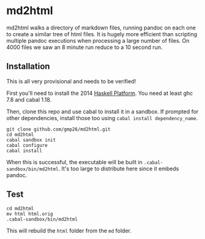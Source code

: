 md2html
=======

md2html walks a directory of markdown files, running pandoc on each one to create a similar tree of html files. It is hugely more efficient than scripting multiple pandoc executions when processing a large number of files. On 4000 files we saw an 8 minute run reduce to a 10 second run.

Installation
---

This is all very provisional and needs to be verified!

First you'll need to install the 2014 [Haskell Platform](http://www.haskell.org/platform/). You need at least ghc 7.8 and cabal 1.18.

Then, clone this repo and use cabal to install it in a sandbox. If prompted for other dependencies, install those too using `cabal install dependency_name`.

```
git clone github.com/gmp26/md2html.git
cd md2html
cabal sandbox init
cabal configure
cabal install
```

When this is successful, the executable will be built in `.cabal-sandbox/bin/md2html`. It's too large to distribute here since it embeds pandoc.

Test
---

```
cd md2html
mv html html.orig
.cabal-sandbox/bin/md2html
```

This will rebuild the `html` folder from the `md` folder.
